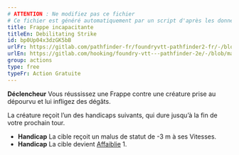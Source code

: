 ```yaml
---
# ATTENTION : Ne modifiez pas ce fichier
# Ce fichier est généré automatiquement par un script d'après les données du module Foundry VTT officiel et de sa traduction
title: Frappe incapacitante
titleEn: Debilitating Strike
id: bp0Up04x3dzGK5bB
urlFr: https://gitlab.com/pathfinder-fr/foundryvtt-pathfinder2-fr/-/blob/master/data/classes/bp0Up04x3dzGK5bB.htm
urlEn: https://gitlab.com/hooking/foundry-vtt---pathfinder-2e/-/blob/master/packs/data/classes.db/debilitating-strike.json
group: actions
type: free
typeFr: Action Gratuite
---
```

**Déclencheur** Vous réussissez une Frappe contre une créature prise au dépourvu et lui infligez des dégâts.

La créature reçoit l’un des handicaps suivants, qui dure jusqu’à la fin de votre prochain tour.


- **Handicap** La cible reçoit un malus de statut de -3 m à ses Vitesses.
- **Handicap** La cible devient [Affaiblie](../condition-items/affaibli.md) 1.



